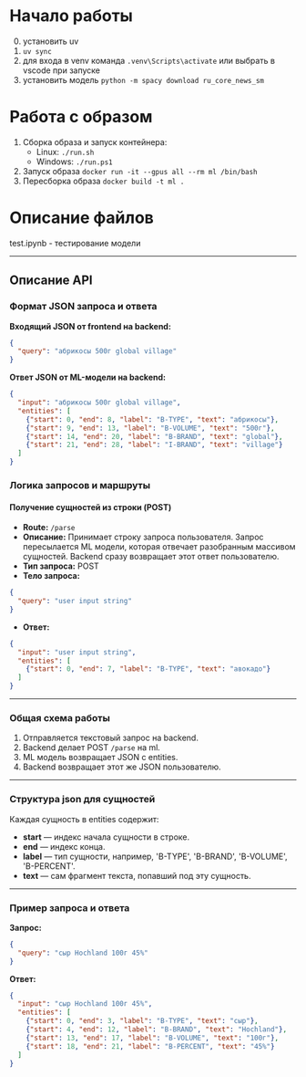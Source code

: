 # Начало работы
0) установить uv
1) `uv sync`
2) для входа в venv команда `.venv\Scripts\activate` или выбрать в vscode при запуске
3) установить модель `python -m spacy download ru_core_news_sm`

# Работа с образом
1) Сборка образа и запуск контейнера:
    - Linux: `./run.sh`
    - Windows: `./run.ps1`
2) Запуск образа `docker run -it --gpus all --rm ml /bin/bash`
3) Пересборка образа `docker build -t ml .`

# Описание файлов
test.ipynb - тестирование модели

---

## Описание API
### Формат JSON запроса и ответа

**Входящий JSON от frontend на backend:**

```json
{
  "query": "абрикосы 500г global village"
}
```

**Ответ JSON от ML-модели на backend:**

```json
{
  "input": "абрикосы 500г global village",
  "entities": [
    {"start": 0, "end": 8, "label": "B-TYPE", "text": "абрикосы"},
    {"start": 9, "end": 13, "label": "B-VOLUME", "text": "500г"},
    {"start": 14, "end": 20, "label": "B-BRAND", "text": "global"},
    {"start": 21, "end": 28, "label": "I-BRAND", "text": "village"}
  ]
}
```


### Логика запросов и маршруты

#### Получение сущностей из строки (POST)

- **Route:** `/parse`
- **Описание:**
Принимает строку запроса пользователя. Запрос пересылается ML модели, которая отвечает разобранным массивом сущностей. Backend сразу возвращает этот ответ пользователю.
- **Тип запроса:** POST
- **Тело запроса:**

```json
{
  "query": "user input string"
}
```

- **Ответ:**

```json
{
  "input": "user input string",
  "entities": [
    {"start": 0, "end": 7, "label": "B-TYPE", "text": "авокадо"}
  ]
}
```

***

### Общая схема работы

1. Отправляется текстовый запрос на backend.
2. Backend делает POST `/parse` на ml.
3. ML модель возвращает JSON с entities.
4. Backend возвращает этот же JSON пользователю.

***

### Структура json для сущностей

Каждая сущность в entities содержит:

- **start** — индекс начала сущности в строке.
- **end** — индекс конца.
- **label** — тип сущности, например, 'B-TYPE', 'B-BRAND', 'B-VOLUME', 'B-PERCENT'.
- **text** — сам фрагмент текста, попавший под эту сущность.

***

### Пример запроса и ответа

**Запрос:**

```json
{
  "query": "сыр Hochland 100г 45%"
}
```

**Ответ:**

```json
{
  "input": "сыр Hochland 100г 45%",
  "entities": [
    {"start": 0, "end": 3, "label": "B-TYPE", "text": "сыр"},
    {"start": 4, "end": 12, "label": "B-BRAND", "text": "Hochland"},
    {"start": 13, "end": 17, "label": "B-VOLUME", "text": "100г"},
    {"start": 18, "end": 21, "label": "B-PERCENT", "text": "45%"}
  ]
}
```
